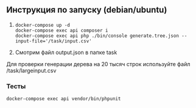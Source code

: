 ## Инструкция по запуску (debian/ubuntu)
1. ```
   docker-compose up -d 
   docker-compose exec api composer i
   docker-compose exec api php ./bin/console generate.tree.json --input-file='/task/input.csv'
   ```
2. Смотрим файл output.json в папке task

Для проверки генерации дерева на 20 тысяч строк используйте файл /task/largeinput.csv

### Тесты
``` 
docker-compose exec api vendor/bin/phpunit
```
